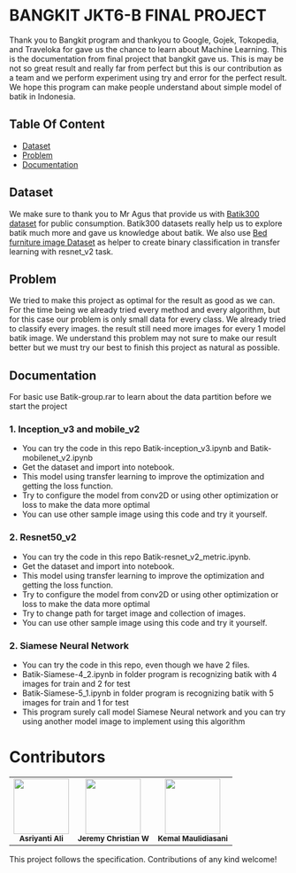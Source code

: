 # BANGKIT JKT6-B FINAL PROJECT
Thank you to Bangkit program and thankyou to Google, Gojek, Tokopedia, and Traveloka for gave us the chance to learn about Machine Learning. This is the documentation from final project that bangkit gave us. This is may be not so great result and really far from perfect but this is our contribution as a team and we perform experiment using try and error for the perfect result. We hope this program can make people understand about simple model of batik in Indonesia.

## Table Of Content
* [Dataset](README.md#Dataset)
* [Problem](README.md#Problem)
* [Documentation](README.md#Documentation)

## Dataset 
 We make sure to thank you to Mr Agus that provide us with [Batik300 dataset](https://github.com/agusekominarno/Batik) for public consumption. Batik300 datasets really help us to explore batik much more and gave us knowledge about batik. 
 We also use [Bed furniture image Dataset](https://www.kaggle.com/c/imaterialist-challenge-furniture-2018/) as helper to create binary classification in transfer learning with resnet_v2 task.
 
## Problem
 We tried to make this project as optimal for the result as good as we can. For the time being we already tried every method and every algorithm, but for this case our problem is only small data for every class. We already tried to classify every images. the result still need more images for every 1 model batik image. We understand this problem may not sure to make our result better but we must try our best to finish this project as natural as possible.
 
## Documentation
For basic use Batik-group.rar to learn about the data partition before we start the project
### 1. Inception_v3 and mobile_v2
* You can try the code in this repo Batik-inception_v3.ipynb and Batik-mobilenet_v2.ipynb
* Get the dataset and import into notebook.
* This model using transfer learning to improve the optimization and getting the loss function.
* Try to configure the model from conv2D or using other optimization or loss to make the data more optimal
* You can use other sample image using this code and try it yourself.
### 2. Resnet50_v2
* You can try the code in this repo Batik-resnet_v2_metric.ipynb.
* Get the dataset and import into notebook.
* This model using transfer learning to improve the optimization and getting the loss function.
* Try to configure the model from conv2D or using other optimization or loss to make the data more optimal
* Try to change path for target image and collection of images.
* You can use other sample image using this code and try it yourself.
### 2. Siamese Neural Network
* You can try the code in this repo, even though we have 2 files.
* Batik-Siamese-4_2.ipynb in folder program is recognizing batik with 4 images for train and 2 for test
* Batik-Siamese-5_1.ipynb in folder program is recognizing batik with 5 images for train and 1 for test
* This program surely call model Siamese Neural network and you can try using another
model image to implement using this algorithm

# Contributors

<!-- ALL-CONTRIBUTORS-LIST:START - Do not remove or modify this section -->
<!-- prettier-ignore-start -->
<!-- markdownlint-disable -->
<table>
  <tr>
   <td align="center"><img src="https://avatars1.githubusercontent.com/u/57791152?s=96&v=4" width="100px;" alt=""/><br /><sub><b>Asriyanti Ali</b></sub></a><br /></td>   
    <td align="center"><img src="https://avatars3.githubusercontent.com/u/53148786?s=60&v=4" width="100px;" alt=""/><br /><sub><b>Jeremy Christian W</b></sub></a><br /></td>
    <td align="center"><img src="https://avatars3.githubusercontent.com/u/47228746?s=60&v=4" width="100px;" alt=""/><br /><sub><b>Kemal Maulidiasani</b></sub></a><br /></td>
   
  </tr>
 
 </table>

<!-- markdownlint-enable -->
<!-- prettier-ignore-end -->
<!-- ALL-CONTRIBUTORS-LIST:END -->

This project follows the specification.
Contributions of any kind welcome!
